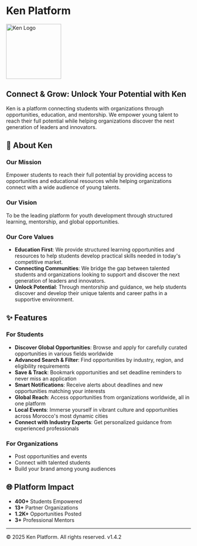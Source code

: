 # Ken Platform
<img src="https://res.cloudinary.com/dghbzamnp/image/upload/v1747832428/KEN_LOGO_NG_loedai.png" alt="Ken Logo" width="150">

## Connect & Grow: Unlock Your Potential with Ken
Ken is a platform connecting students with organizations through opportunities, education, and mentorship. We empower young talent to reach their full potential while helping organizations discover the next generation of leaders and innovators.

## 🚀 About Ken
### Our Mission
Empower students to reach their full potential by providing access to opportunities and educational resources while helping organizations connect with a wide audience of young talents.

### Our Vision
To be the leading platform for youth development through structured learning, mentorship, and global opportunities.

### Our Core Values
- **Education First**: We provide structured learning opportunities and resources to help students develop practical skills needed in today's competitive market.
- **Connecting Communities**: We bridge the gap between talented students and organizations looking to support and discover the next generation of leaders and innovators.
- **Unlock Potential**: Through mentorship and guidance, we help students discover and develop their unique talents and career paths in a supportive environment.

## ✨ Features
### For Students
- **Discover Global Opportunities**: Browse and apply for carefully curated opportunities in various fields worldwide
- **Advanced Search & Filter**: Find opportunities by industry, region, and eligibility requirements
- **Save & Track**: Bookmark opportunities and set deadline reminders to never miss an application
- **Smart Notifications**: Receive alerts about deadlines and new opportunities matching your interests
- **Global Reach**: Access opportunities from organizations worldwide, all in one platform
- **Local Events**: Immerse yourself in vibrant culture and opportunities across Morocco's most dynamic cities
- **Connect with Industry Experts**: Get personalized guidance from experienced professionals

### For Organizations
- Post opportunities and events
- Connect with talented students
- Build your brand among young audiences

## 🌐 Platform Impact
- **400+** Students Empowered
- **13+** Partner Organizations
- **1.2K+** Opportunities Posted
- **3+** Professional Mentors

---
© 2025 Ken Platform. All rights reserved. v1.4.2

